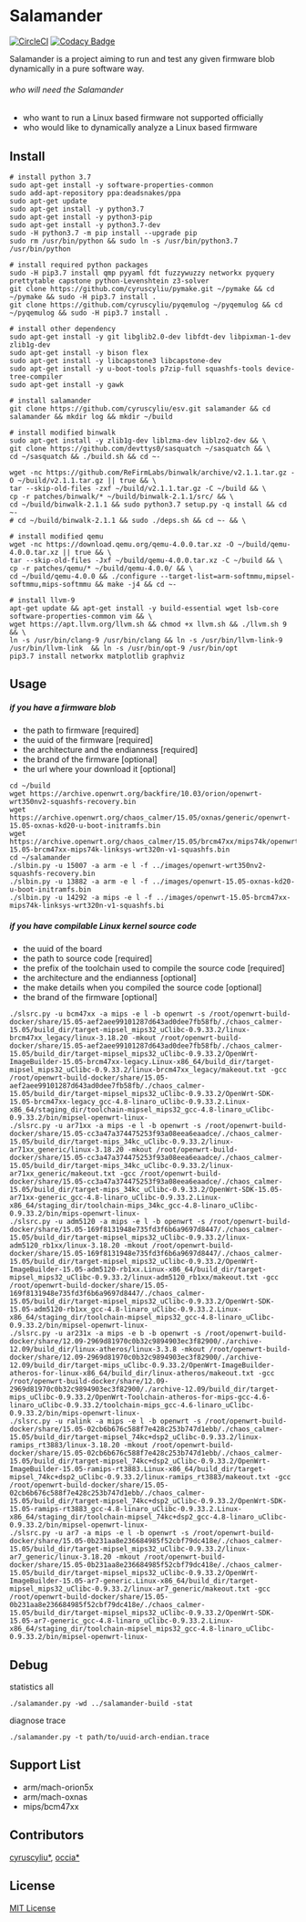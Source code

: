 # Salamander

[![CircleCI](https://circleci.com/gh/cyruscyliu/esv/tree/master.svg?style=svg&circle-token=7f12caaa351d02731d57d8165e634dc3e3537d33)](https://circleci.com/gh/cyruscyliu/esv/tree/master)
[![Codacy Badge](https://api.codacy.com/project/badge/Grade/a7aacb11a3b14a7d8e069d8a440a43c0)](https://www.codacy.com?utm_source=github.com&amp;utm_medium=referral&amp;utm_content=cyruscyliu/esv&amp;utm_campaign=Badge_Grade)

Salamander is a project aiming to run and test any given firmware blob dynamically in a pure software way.

###### who will need the Salamander
+ who want to run a Linux based firmware not supported officially
+ who would like to dynamically analyze a Linux based firmware

## Install

```shell script
# install python 3.7
sudo apt-get install -y software-properties-common
sudo add-apt-repository ppa:deadsnakes/ppa
sudo apt-get update
sudo apt-get install -y python3.7
sudo apt-get install -y python3-pip
sudo apt-get install -y python3.7-dev
sudo -H python3.7 -m pip install --upgrade pip
sudo rm /usr/bin/python && sudo ln -s /usr/bin/python3.7 /usr/bin/python

# install required python packages
sudo -H pip3.7 install qmp pyyaml fdt fuzzywuzzy networkx pyquery prettytable capstone python-Levenshtein z3-solver
git clone https://github.com/cyruscyliu/pymake.git ~/pymake && cd ~/pymake && sudo -H pip3.7 install .
git clone https://github.com/cyruscyliu/pyqemulog ~/pyqemulog && cd ~/pyqemulog && sudo -H pip3.7 install .

# install other dependency
sudo apt-get install -y git libglib2.0-dev libfdt-dev libpixman-1-dev zlib1g-dev
sudo apt-get install -y bison flex
sudo apt-get install -y libcapstone3 libcapstone-dev
sudo apt-get install -y u-boot-tools p7zip-full squashfs-tools device-tree-compiler
sudo apt-get install -y gawk

# install salamander 
git clone https://github.com/cyruscyliu/esv.git salamander && cd salamander && mkdir log && mkdir ~/build

# install modified binwalk
sudo apt-get install -y zlib1g-dev liblzma-dev liblzo2-dev && \
git clone https://github.com/devttys0/sasquatch ~/sasquatch && \
cd ~/sasquatch && ./build.sh && cd ~-

wget -nc https://github.com/ReFirmLabs/binwalk/archive/v2.1.1.tar.gz -O ~/build/v2.1.1.tar.gz || true && \
tar --skip-old-files -zxf ~/build/v2.1.1.tar.gz -C ~/build && \
cp -r patches/binwalk/* ~/build/binwalk-2.1.1/src/ && \
cd ~/build/binwalk-2.1.1 && sudo python3.7 setup.py -q install && cd ~-
# cd ~/build/binwalk-2.1.1 && sudo ./deps.sh && cd ~- && \

# install modified qemu
wget -nc https://download.qemu.org/qemu-4.0.0.tar.xz -O ~/build/qemu-4.0.0.tar.xz || true && \
tar --skip-old-files -Jxf ~/build/qemu-4.0.0.tar.xz -C ~/build && \
cp -r patches/qemu/* ~/build/qemu-4.0.0/ && \
cd ~/build/qemu-4.0.0 && ./configure --target-list=arm-softmmu,mipsel-softmmu,mips-softmmu && make -j4 && cd ~-

# install llvm-9
apt-get update && apt-get install -y build-essential wget lsb-core software-properties-common vim && \
wget https://apt.llvm.org/llvm.sh && chmod +x llvm.sh && ./llvm.sh 9 && \
ln -s /usr/bin/clang-9 /usr/bin/clang && ln -s /usr/bin/llvm-link-9 /usr/bin/llvm-link  && ln -s /usr/bin/opt-9 /usr/bin/opt
pip3.7 install networkx matplotlib graphviz
```

## Usage

##### if you have a firmware blob
+ the path to firmware [required]
+ the uuid of the firmware [required]
+ the architecture and the endianness [required]
+ the brand of the firmware [optional]
+ the url where your download it [optional]

```
cd ~/build
wget https://archive.openwrt.org/backfire/10.03/orion/openwrt-wrt350nv2-squashfs-recovery.bin
wget https://archive.openwrt.org/chaos_calmer/15.05/oxnas/generic/openwrt-15.05-oxnas-kd20-u-boot-initramfs.bin
wget https://archive.openwrt.org/chaos_calmer/15.05/brcm47xx/mips74k/openwrt-15.05-brcm47xx-mips74k-linksys-wrt320n-v1-squashfs.bin
cd ~/salamander
./slbin.py -u 15007 -a arm -e l -f ../images/openwrt-wrt350nv2-squashfs-recovery.bin
./slbin.py -u 13882 -a arm -e l -f ../images/openwrt-15.05-oxnas-kd20-u-boot-initramfs.bin
./slbin.py -u 14292 -a mips -e l -f ../images/openwrt-15.05-brcm47xx-mips74k-linksys-wrt320n-v1-squashfs.bi
```

##### if you have compilable Linux kernel source code
+ the uuid of the board
+ the path to source code [required]
+ the prefix of the toolchain used to compile the source code [required]
+ the architecture and the endianness [optional]
+ the make details when you compiled the source code [optional]
+ the brand of the firmware [optional]

```
./slsrc.py -u bcm47xx -a mips -e l -b openwrt -s /root/openwrt-build-docker/share/15.05-aef2aee99101287d643ad0dee7fb58fb/./chaos_calmer-15.05/build_dir/target-mipsel_mips32_uClibc-0.9.33.2/linux-brcm47xx_legacy/linux-3.18.20 -mkout /root/openwrt-build-docker/share/15.05-aef2aee99101287d643ad0dee7fb58fb/./chaos_calmer-15.05/build_dir/target-mipsel_mips32_uClibc-0.9.33.2/OpenWrt-ImageBuilder-15.05-brcm47xx-legacy.Linux-x86_64/build_dir/target-mipsel_mips32_uClibc-0.9.33.2/linux-brcm47xx_legacy/makeout.txt -gcc /root/openwrt-build-docker/share/15.05-aef2aee99101287d643ad0dee7fb58fb/./chaos_calmer-15.05/build_dir/target-mipsel_mips32_uClibc-0.9.33.2/OpenWrt-SDK-15.05-brcm47xx-legacy_gcc-4.8-linaro_uClibc-0.9.33.2.Linux-x86_64/staging_dir/toolchain-mipsel_mips32_gcc-4.8-linaro_uClibc-0.9.33.2/bin/mipsel-openwrt-linux-
./slsrc.py -u ar71xx -a mips -e l -b openwrt -s /root/openwrt-build-docker/share/15.05-cc3a47a374475253f93a08eea6eaadce/./chaos_calmer-15.05/build_dir/target-mips_34kc_uClibc-0.9.33.2/linux-ar71xx_generic/linux-3.18.20 -mkout /root/openwrt-build-docker/share/15.05-cc3a47a374475253f93a08eea6eaadce/./chaos_calmer-15.05/build_dir/target-mips_34kc_uClibc-0.9.33.2/linux-ar71xx_generic/makeout.txt -gcc /root/openwrt-build-docker/share/15.05-cc3a47a374475253f93a08eea6eaadce/./chaos_calmer-15.05/build_dir/target-mips_34kc_uClibc-0.9.33.2/OpenWrt-SDK-15.05-ar71xx-generic_gcc-4.8-linaro_uClibc-0.9.33.2.Linux-x86_64/staging_dir/toolchain-mips_34kc_gcc-4.8-linaro_uClibc-0.9.33.2/bin/mips-openwrt-linux-
./slsrc.py -u adm5120 -a mips -e l -b openwrt -s /root/openwrt-build-docker/share/15.05-169f8131948e735fd3f6b6a9697d8447/./chaos_calmer-15.05/build_dir/target-mipsel_mips32_uClibc-0.9.33.2/linux-adm5120_rb1xx/linux-3.18.20 -mkout /root/openwrt-build-docker/share/15.05-169f8131948e735fd3f6b6a9697d8447/./chaos_calmer-15.05/build_dir/target-mipsel_mips32_uClibc-0.9.33.2/OpenWrt-ImageBuilder-15.05-adm5120-rb1xx.Linux-x86_64/build_dir/target-mipsel_mips32_uClibc-0.9.33.2/linux-adm5120_rb1xx/makeout.txt -gcc /root/openwrt-build-docker/share/15.05-169f8131948e735fd3f6b6a9697d8447/./chaos_calmer-15.05/build_dir/target-mipsel_mips32_uClibc-0.9.33.2/OpenWrt-SDK-15.05-adm5120-rb1xx_gcc-4.8-linaro_uClibc-0.9.33.2.Linux-x86_64/staging_dir/toolchain-mipsel_mips32_gcc-4.8-linaro_uClibc-0.9.33.2/bin/mipsel-openwrt-linux-
./slsrc.py -u ar231x -a mips -e b -b openwrt -s /root/openwrt-build-docker/share/12.09-2969d81970c0b32c9894903ec3f82900/./archive-12.09/build_dir/linux-atheros/linux-3.3.8 -mkout /root/openwrt-build-docker/share/12.09-2969d81970c0b32c9894903ec3f82900/./archive-12.09/build_dir/target-mips_uClibc-0.9.33.2/OpenWrt-ImageBuilder-atheros-for-linux-x86_64/build_dir/linux-atheros/makeout.txt -gcc /root/openwrt-build-docker/share/12.09-2969d81970c0b32c9894903ec3f82900/./archive-12.09/build_dir/target-mips_uClibc-0.9.33.2/OpenWrt-Toolchain-atheros-for-mips-gcc-4.6-linaro_uClibc-0.9.33.2/toolchain-mips_gcc-4.6-linaro_uClibc-0.9.33.2/bin/mips-openwrt-linux-
./slsrc.py -u ralink -a mips -e l -b openwrt -s /root/openwrt-build-docker/share/15.05-02cb6b676c588f7e428c253b747d1ebb/./chaos_calmer-15.05/build_dir/target-mipsel_74kc+dsp2_uClibc-0.9.33.2/linux-ramips_rt3883/linux-3.18.20 -mkout /root/openwrt-build-docker/share/15.05-02cb6b676c588f7e428c253b747d1ebb/./chaos_calmer-15.05/build_dir/target-mipsel_74kc+dsp2_uClibc-0.9.33.2/OpenWrt-ImageBuilder-15.05-ramips-rt3883.Linux-x86_64/build_dir/target-mipsel_74kc+dsp2_uClibc-0.9.33.2/linux-ramips_rt3883/makeout.txt -gcc /root/openwrt-build-docker/share/15.05-02cb6b676c588f7e428c253b747d1ebb/./chaos_calmer-15.05/build_dir/target-mipsel_74kc+dsp2_uClibc-0.9.33.2/OpenWrt-SDK-15.05-ramips-rt3883_gcc-4.8-linaro_uClibc-0.9.33.2.Linux-x86_64/staging_dir/toolchain-mipsel_74kc+dsp2_gcc-4.8-linaro_uClibc-0.9.33.2/bin/mipsel-openwrt-linux-
./slsrc.py -u ar7 -a mips -e l -b openwrt -s /root/openwrt-build-docker/share/15.05-0b231aa8e236684985f52cbf79dc418e/./chaos_calmer-15.05/build_dir/target-mipsel_mips32_uClibc-0.9.33.2/linux-ar7_generic/linux-3.18.20 -mkout /root/openwrt-build-docker/share/15.05-0b231aa8e236684985f52cbf79dc418e/./chaos_calmer-15.05/build_dir/target-mipsel_mips32_uClibc-0.9.33.2/OpenWrt-ImageBuilder-15.05-ar7-generic.Linux-x86_64/build_dir/target-mipsel_mips32_uClibc-0.9.33.2/linux-ar7_generic/makeout.txt -gcc /root/openwrt-build-docker/share/15.05-0b231aa8e236684985f52cbf79dc418e/./chaos_calmer-15.05/build_dir/target-mipsel_mips32_uClibc-0.9.33.2/OpenWrt-SDK-15.05-ar7-generic_gcc-4.8-linaro_uClibc-0.9.33.2.Linux-x86_64/staging_dir/toolchain-mipsel_mips32_gcc-4.8-linaro_uClibc-0.9.33.2/bin/mipsel-openwrt-linux-
```

## Debug

statistics all

````shell script
./salamander.py -wd ../salamander-build -stat
````

diagnose trace

````shell script
./salamander.py -t path/to/uuid-arch-endian.trace
````

## Support List

+ arm/mach-orion5x
+ arm/mach-oxnas
+ mips/bcm47xx

## Contributors
[cyruscyliu*](https://github.com/cyruscyliu/esv), [occia*](https://github.com/occia)

## License
[MIT License](./LICENSE)
